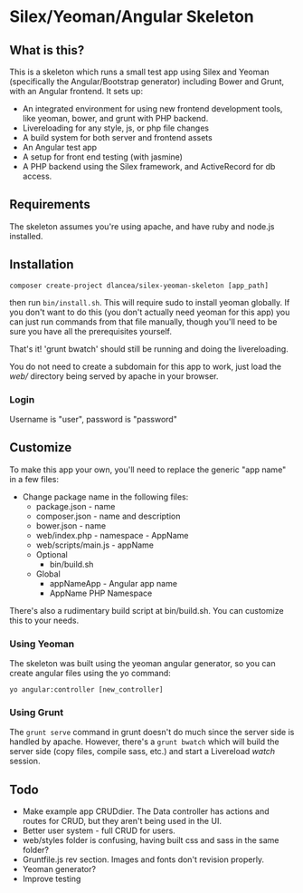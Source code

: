 # Silex/Yeoman/Angular Skeleton

## What is this?

This is a skeleton which runs a small test app using Silex and Yeoman (specifically the Angular/Bootstrap 
generator) including Bower and Grunt, with an Angular frontend. It sets up:

- An integrated environment for using new frontend development tools, like yeoman, bower, and grunt with PHP backend. 
- Livereloading for any style, js, or php file changes
- A build system for both server and frontend assets
- An Angular test app
- A setup for front end testing (with jasmine)
- A PHP backend using the Silex framework, and ActiveRecord for db access.

## Requirements

The skeleton assumes you're using apache, and have ruby and node.js installed. 

## Installation

```
composer create-project dlancea/silex-yeoman-skeleton [app_path]
```

then run `bin/install.sh`. This will require sudo to install yeoman globally. If you don't want to do this 
(you don't actually need yeoman for this app) you can just run commands from that file manually, though you'll
need to be sure you have all the prerequisites yourself.

That's it! 'grunt bwatch' should still be running and doing the livereloading.

You do not need to create a subdomain for this app to work, just load the *web/* directory being served by apache in your browser.

### Login
Username is "user", password is "password"

## Customize
To make this app your own, you'll need to replace the generic "app name" in a few files:

- Change package name in the following files:
	- package.json - name
	- composer.json - name and description
	- bower.json - name
	- web/index.php - namespace - AppName
	- web/scripts/main.js - appName
	- Optional
		- bin/build.sh
	- Global
		- appNameApp - Angular app name
		- AppName PHP Namespace

There's also a rudimentary build script at bin/build.sh. You can customize this to your needs. 

### Using Yeoman

The skeleton was built using the yeoman angular generator, so you can create angular files using the yo command:

```
yo angular:controller [new_controller]
```

### Using Grunt

The `grunt serve` command in grunt doesn't do much since the server side is handled by apache. However, there's a 
`grunt bwatch` which will build the server side (copy files, compile sass, etc.) and start a Livereload *watch* session. 

## Todo

- Make example app CRUDdier. The Data controller has actions and routes for CRUD, but they
aren't being used in the UI.
- Better user system - full CRUD for users.
- web/styles folder is confusing, having built css and sass in the same folder?
- Gruntfile.js rev section. Images and fonts don't revision properly.
- Yeoman generator?
- Improve testing

